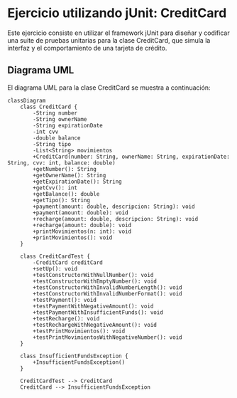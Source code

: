 # Ejercicio utilizando jUnit: CreditCard
Este ejercicio consiste en utilizar el framework jUnit para diseñar y codificar una suite de pruebas unitarias para la clase CreditCard, que simula la interfaz y el comportamiento de una tarjeta de crédito.

## Diagrama UML
El diagrama UML para la clase CreditCard se muestra a continuación:
```mermaid
classDiagram
    class CreditCard {
        -String number
        -String ownerName
        -String expirationDate
        -int cvv
        -double balance
        -String tipo
        -List<String> movimientos
        +CreditCard(number: String, ownerName: String, expirationDate: String, cvv: int, balance: double)
        +getNumber(): String
        +getOwnerName(): String
        +getExpirationDate(): String
        +getCvv(): int
        +getBalance(): double
        +getTipo(): String
        +payment(amount: double, descripcion: String): void
        +payment(amount: double): void
        +recharge(amount: double, descripcion: String): void
        +recharge(amount: double): void
        +printMovimientos(n: int): void
        +printMovimientos(): void
    }

    class CreditCardTest {
        -CreditCard creditCard
        +setUp(): void
        +testConstructorWithNullNumber(): void
        +testConstructorWithEmptyNumber(): void
        +testConstructorWithInvalidNumberLength(): void
        +testConstructorWithInvalidNumberFormat(): void
        +testPayment(): void
        +testPaymentWithNegativeAmount(): void
        +testPaymentWithInsufficientFunds(): void
        +testRecharge(): void
        +testRechargeWithNegativeAmount(): void
        +testPrintMovimientos(): void
        +testPrintMovimientosWithNegativeNumber(): void
    }

    class InsufficientFundsException {
        +InsufficientFundsException()
    }

    CreditCardTest --> CreditCard
    CreditCard --> InsufficientFundsException

```
